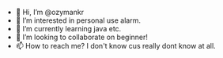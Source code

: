 - 👋 Hi, I’m @ozymankr
- 👀 I’m interested in personal use alarm.
- 🌱 I’m currently learning java etc.
- 💞️ I’m looking to collaborate on beginner!
- 📫 How to reach me? I don't know cus really dont know at all.

<!---
ozymankr/ozymankr is a ✨ special ✨ repository because its `README.md` (this file) appears on your GitHub profile.
You can click the Preview link to take a look at your changes.
--->
